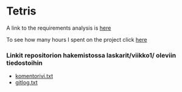 # Tetris

A link to the requirements analysis is [here](https://github.com/alisa1eli/ot-harjoitustyo/blob/master/documentation/RequirementsAnalysis.md)

To see how many hours I spent on the project click [here](https://github.com/alisa1eli/ot-harjoitustyo/blob/master/documentation/Hours%20spent%20on%20the%20project.md)

### Linkit repositorion hakemistossa laskarit/viikko1/ oleviin tiedostoihin
* [komentorivi.txt](https://github.com/alisa1eli/ot-harjoitustyo/blob/master/laskarit/viikko1/komentorivi.txt)
* [gitlog.txt](https://github.com/alisa1eli/ot-harjoitustyo/blob/master/laskarit/viikko1/gitlog.txt)
